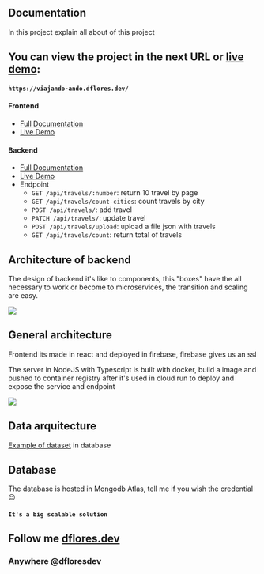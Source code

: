 ## Documentation

In this project explain all about of this project

## You can view the project in the next URL or [live demo](https://viajando-ando.dflores.dev/):

#### `https://viajando-ando.dflores.dev/`

#### Frontend

- [Full Documentation](https://github.com/viajando-ando/viajando-ando-frontend/blob/dev/README.md)
- [Live Demo](https://viajando-ando.dflores.dev/)

#### Backend

- [Full Documentation](https://github.com/viajando-ando/viajando-ando-backend/blob/dev/README.md)
- [Live Demo](https://viajando-ando-ykmiteeaiq-uc.a.run.app/)
- Endpoint
  - `GET /api/travels/:number`: return 10 travel by page
  - `GET /api/travels/count-cities`: count travels by city
  - `POST /api/travels/`: add travel
  - `PATCH /api/travels/`: update travel
  - `POST /api/travels/upload`: upload a file json with travels
  - `GET /api/travels/count`: return total of travels

## Architecture of backend

The design of backend it's like to components, this "boxes" have the all necessary to work or become to microservices, the transition and scaling are easy.

![](https://drive.google.com/uc?export=view&id=1yLX5hwq8eyKn_fjymdA68IUR9ri0M0C6)

## General architecture

Frontend its made in react and deployed in firebase, firebase gives us an ssl

The server in NodeJS with Typescript is built with docker, build a image and pushed to container registry after it's used in cloud run to deploy and expose the service and endpoint

![](https://drive.google.com/uc?export=view&id=1tMI4KTOaeYYcRL3czGL8-l96RyyyDvCw)

## Data arquitecture

[Example of dataset]('./data.json') in database

## Database

The database is hosted in Mongodb Atlas, tell me if you wish the credential :wink:

#### `It's a big scalable solution`

## Follow me [dflores.dev](https://dflores.dev)

### Anywhere @dfloresdev

